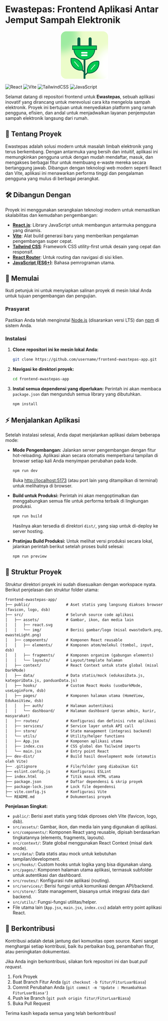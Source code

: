 # Ewastepas: Frontend Aplikasi Antar Jemput Sampah Elektronik

<p align="center">
  <picture>
    <source media="(prefers-color-scheme: dark)" srcset="src/assets/img/ewasteDark.png">
    <source media="(prefers-color-scheme: light)" srcset="src/assets/img/ewasteLight.png">
    <img alt="Ewastepas Logo" width='150px' height='150px' src="src/assets/img/ewasteLight.png">
  </picture>
</p>

![React](https://img.shields.io/badge/react-%2320232a.svg?style=for-the-badge&logo=react&logoColor=%2361DAFB)
![Vite](https://img.shields.io/badge/vite-%23646CFF.svg?style=for-the-badge&logo=vite&logoColor=white)
![TailwindCSS](https://img.shields.io/badge/tailwindcss-%2338B2AC.svg?style=for-the-badge&logo=tailwind-css&logoColor=white)
![JavaScript](https://img.shields.io/badge/javascript-%23323330.svg?style=for-the-badge&logo=javascript&logoColor=%23F7DF1E)

Selamat datang di repositori frontend untuk **Ewastepas**, sebuah aplikasi inovatif yang dirancang untuk merevolusi cara kita mengelola sampah elektronik. Proyek ini bertujuan untuk menyediakan platform yang ramah pengguna, efisien, dan andal untuk menjadwalkan layanan penjemputan sampah elektronik langsung dari rumah.

## 📖 Tentang Proyek

Ewastepas adalah solusi modern untuk masalah limbah elektronik yang terus berkembang. Dengan antarmuka yang bersih dan intuitif, aplikasi ini memungkinkan pengguna untuk dengan mudah mendaftar, masuk, dan mengakses berbagai fitur untuk membuang e-waste mereka secara bertanggung jawab. Dibangun dengan teknologi web modern seperti React dan Vite, aplikasi ini menawarkan performa tinggi dan pengalaman pengguna yang mulus di berbagai perangkat.

## 🛠️ Dibangun Dengan

Proyek ini menggunakan serangkaian teknologi modern untuk memastikan skalabilitas dan kemudahan pengembangan:

- **[React.js](https://reactjs.org/)**: Library JavaScript untuk membangun antarmuka pengguna yang dinamis.
- **[Vite](https://vitejs.dev/)**: Alat build generasi baru yang memberikan pengalaman pengembangan super cepat.
- **[Tailwind CSS](https://tailwindcss.com/)**: Framework CSS utility-first untuk desain yang cepat dan responsif.
- **[React Router](https://reactrouter.com/)**: Untuk routing dan navigasi di sisi klien.
- **[JavaScript (ES6+)](https://www.ecma-international.org/)**: Bahasa pemrograman utama.

## 🚀 Memulai

Ikuti petunjuk ini untuk menyiapkan salinan proyek di mesin lokal Anda untuk tujuan pengembangan dan pengujian.

### Prasyarat

Pastikan Anda telah menginstal [Node.js](https://nodejs.org/) (disarankan versi LTS) dan [npm](https://www.npmjs.com/) di sistem Anda.

### Instalasi

1.  **Clone repositori ini ke mesin lokal Anda:**

    ```sh
    git clone https://github.com/username/frontend-ewastepas-app.git
    ```

2.  **Navigasi ke direktori proyek:**

    ```sh
    cd frontend-ewastepas-app
    ```

3.  **Instal semua dependensi yang diperlukan:**
    Perintah ini akan membaca `package.json` dan mengunduh semua library yang dibutuhkan.
    ```sh
    npm install
    ```

## ⚡ Menjalankan Aplikasi

Setelah instalasi selesai, Anda dapat menjalankan aplikasi dalam beberapa mode:

- **Mode Pengembangan:**
  Jalankan server pengembangan dengan fitur hot-reloading. Aplikasi akan secara otomatis memperbarui tampilan di browser setiap kali Anda menyimpan perubahan pada kode.

  ```sh
  npm run dev
  ```

  Buka [http://localhost:5173](http://localhost:5173) (atau port lain yang ditampilkan di terminal) untuk melihatnya di browser.

- **Build untuk Produksi:**
  Perintah ini akan mengoptimalkan dan menggabungkan semua file untuk performa terbaik di lingkungan produksi.

  ```sh
  npm run build
  ```

  Hasilnya akan tersedia di direktori `dist/`, yang siap untuk di-deploy ke server hosting.

- **Pratinjau Build Produksi:**
  Untuk melihat versi produksi secara lokal, jalankan perintah berikut setelah proses build selesai:
  ```sh
  npm run preview
  ```

## 📂 Struktur Proyek

Struktur direktori proyek ini sudah disesuaikan dengan workspace nyata. Berikut penjelasan dan struktur folder utama:

```
frontend-ewastepas-app/
├── public/                # Aset statis yang langsung diakses browser (favicon, logo, dsb)
├── src/                   # Seluruh source code aplikasi
│   ├── assets/            # Gambar, ikon, dan media lain
│   │   ├── react.svg
│   │   └── img/           # Berisi gambar/logo (misal ewasteDark.png, ewasteLight.png)
│   ├── components/        # Komponen React reusable
│   │   ├── elements/      # Komponen atom/molekul (tombol, input, dsb)
│   │   ├── fragments/     # Komponen organism (gabungan elements)
│   │   └── layouts/       # Layout/template halaman
│   ├── context/           # React Context untuk state global (misal DarkMode)
│   ├── data/              # Data statis/mock (edukasiData.js, kategoriData.js, panduanData.js)
│   ├── hooks/             # Custom React Hooks (useDarkMode, useLoginForm, dsb)
│   ├── pages/             # Komponen halaman utama (HomeView, EdukasiView, dsb)
│   │   ├── auth/          # Halaman autentikasi
│   │   └── dashboard/     # Halaman dashboard (peran admin, kurir, masyarakat)
│   ├── routes/            # Konfigurasi dan definisi rute aplikasi
│   ├── services/          # Service layer untuk API call
│   ├── store/             # State management (integrasi backend)
│   └── utils/             # Utility/helper functions
│   ├── App.jsx            # Komponen aplikasi utama
│   ├── index.css          # CSS global dan Tailwind imports
│   └── main.jsx           # Entry point React
├── dev-dist/              # Build hasil development mode (otomatis oleh Vite)
├── .gitignore             # File/folder yang diabaikan Git
├── eslint.config.js       # Konfigurasi ESLint
├── index.html             # Titik masuk HTML utama
├── package.json           # Daftar dependensi & skrip proyek
├── package-lock.json      # Lock file dependensi
├── vite.config.js         # Konfigurasi Vite
└── README.md              # Dokumentasi proyek
```

**Penjelasan Singkat:**

- `public/`: Berisi aset statis yang tidak diproses oleh Vite (favicon, logo, dsb).
- `src/assets/`: Gambar, ikon, dan media lain yang digunakan di aplikasi.
- `src/components/`: Komponen React yang reusable, dipisah berdasarkan tingkatannya (elements, fragments, layouts).
- `src/context/`: State global menggunakan React Context (misal dark mode).
- `src/data/`: Data statis atau mock untuk kebutuhan tampilan/development.
- `src/hooks/`: Custom hooks untuk logika yang bisa digunakan ulang.
- `src/pages/`: Komponen halaman utama aplikasi, termasuk subfolder untuk autentikasi dan dashboard.
- `src/routes/`: Konfigurasi rute aplikasi (routing).
- `src/services/`: Berisi fungsi untuk komunikasi dengan API/backend.
- `src/store/`: State management, biasanya untuk integrasi data dari backend.
- `src/utils/`: Fungsi-fungsi utilitas/helper.
- File utama lain (`App.jsx`, `main.jsx`, `index.css`) adalah entry point aplikasi React.

## 🤝 Berkontribusi

Kontribusi adalah detak jantung dari komunitas open source. Kami sangat menghargai setiap kontribusi, baik itu perbaikan bug, penambahan fitur, atau peningkatan dokumentasi.

Jika Anda ingin berkontribusi, silakan fork repositori ini dan buat _pull request_.

1.  Fork Proyek
2.  Buat Branch Fitur Anda (`git checkout -b fitur/FiturLuarBiasa`)
3.  Commit Perubahan Anda (`git commit -m 'Update : Menambahkan FiturLuarBiasa'`)
4.  Push ke Branch (`git push origin fitur/FiturLuarBiasa`)
5.  Buka Pull Request

Terima kasih kepada semua yang telah berkontribusi!
